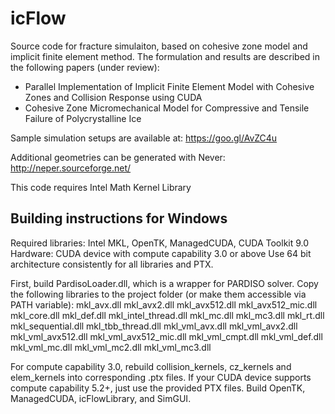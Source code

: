 # icFlow
Source code for fracture simulaiton, based on cohesive zone model and implicit finite element method. The formulation and results are described in the following papers (under review):
* Parallel Implementation of Implicit Finite Element Model with Cohesive Zones and Collision Response using CUDA
* Cohesive Zone Micromechanical Model for Compressive and Tensile Failure of Polycrystalline Ice

Sample simulation setups are available at: https://goo.gl/AvZC4u

Additional geometries can be generated with Never: http://neper.sourceforge.net/

This code requires Intel Math Kernel Library

## Building instructions for Windows

Required libraries: Intel MKL, OpenTK, ManagedCUDA, CUDA Toolkit 9.0
Hardware: CUDA device with compute capability 3.0 or above
Use 64 bit architecture consistently for all libraries and PTX.

First, build PardisoLoader.dll, which is a wrapper for PARDISO solver.
Copy the following libraries to the project folder (or make them accessible via PATH variable):
mkl_avx.dll
mkl_avx2.dll
mkl_avx512.dll
mkl_avx512_mic.dll
mkl_core.dll
mkl_def.dll
mkl_intel_thread.dll
mkl_mc.dll
mkl_mc3.dll
mkl_rt.dll
mkl_sequential.dll
mkl_tbb_thread.dll
mkl_vml_avx.dll
mkl_vml_avx2.dll
mkl_vml_avx512.dll
mkl_vml_avx512_mic.dll
mkl_vml_cmpt.dll
mkl_vml_def.dll
mkl_vml_mc.dll
mkl_vml_mc2.dll
mkl_vml_mc3.dll

For compute capability 3.0, rebuild collision_kernels, cz_kernels and elem_kernels into 
corresponding .ptx files.
If your CUDA device supports compute capability 5.2+, just use the provided PTX files.
Build OpenTK, ManagedCUDA, icFlowLibrary, and SimGUI. 
